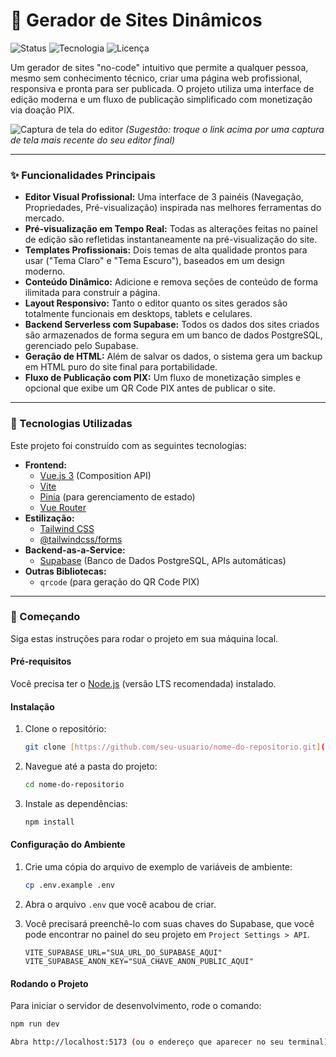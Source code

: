 # 🚀 Gerador de Sites Dinâmicos

![Status](https://img.shields.io/badge/status-em--desenvolvimento-green)
![Tecnologia](https://img.shields.io/badge/tecnologia-Vue.js%20%7C%20Supabase-blue)
![Licença](https://img.shields.io/badge/licen%C3%A7a-MIT-informational)

Um gerador de sites "no-code" intuitivo que permite a qualquer pessoa, mesmo sem conhecimento técnico, criar uma página web profissional, responsiva e pronta para ser publicada. O projeto utiliza uma interface de edição moderna e um fluxo de publicação simplificado com monetização via doação PIX.

![Captura de tela do editor](https://i.imgur.com/6a545d.jpg) 
*(Sugestão: troque o link acima por uma captura de tela mais recente do seu editor final)*

---

### ✨ Funcionalidades Principais

- **Editor Visual Profissional:** Uma interface de 3 painéis (Navegação, Propriedades, Pré-visualização) inspirada nas melhores ferramentas do mercado.
- **Pré-visualização em Tempo Real:** Todas as alterações feitas no painel de edição são refletidas instantaneamente na pré-visualização do site.
- **Templates Profissionais:** Dois temas de alta qualidade prontos para usar ("Tema Claro" e "Tema Escuro"), baseados em um design moderno.
- **Conteúdo Dinâmico:** Adicione e remova seções de conteúdo de forma ilimitada para construir a página.
- **Layout Responsivo:** Tanto o editor quanto os sites gerados são totalmente funcionais em desktops, tablets e celulares.
- **Backend Serverless com Supabase:** Todos os dados dos sites criados são armazenados de forma segura em um banco de dados PostgreSQL, gerenciado pelo Supabase.
- **Geração de HTML:** Além de salvar os dados, o sistema gera um backup em HTML puro do site final para portabilidade.
- **Fluxo de Publicação com PIX:** Um fluxo de monetização simples e opcional que exibe um QR Code PIX antes de publicar o site.

---

### 🚀 Tecnologias Utilizadas

Este projeto foi construído com as seguintes tecnologias:

- **Frontend:**
  - [Vue.js 3](https://vuejs.org/) (Composition API)
  - [Vite](https://vitejs.dev/)
  - [Pinia](https://pinia.vuejs.org/) (para gerenciamento de estado)
  - [Vue Router](https://router.vuejs.org/)
- **Estilização:**
  - [Tailwind CSS](https://tailwindcss.com/)
  - [@tailwindcss/forms](https://github.com/tailwindlabs/tailwindcss-forms)
- **Backend-as-a-Service:**
  - [Supabase](https://supabase.io/) (Banco de Dados PostgreSQL, APIs automáticas)
- **Outras Bibliotecas:**
  - `qrcode` (para geração do QR Code PIX)

---

### 🏁 Começando

Siga estas instruções para rodar o projeto em sua máquina local.

#### Pré-requisitos

Você precisa ter o [Node.js](https://nodejs.org/) (versão LTS recomendada) instalado.

#### Instalação

1.  Clone o repositório:
    ```bash
    git clone [https://github.com/seu-usuario/nome-do-repositorio.git](https://github.com/seu-usuario/nome-do-repositorio.git)
    ```
2.  Navegue até a pasta do projeto:
    ```bash
    cd nome-do-repositorio
    ```
3.  Instale as dependências:
    ```bash
    npm install
    ```

#### Configuração do Ambiente

1.  Crie uma cópia do arquivo de exemplo de variáveis de ambiente:
    ```bash
    cp .env.example .env
    ```
2.  Abra o arquivo `.env` que você acabou de criar.
3.  Você precisará preenchê-lo com suas chaves do Supabase, que você pode encontrar no painel do seu projeto em `Project Settings > API`.

    ```env
    VITE_SUPABASE_URL="SUA_URL_DO_SUPABASE_AQUI"
    VITE_SUPABASE_ANON_KEY="SUA_CHAVE_ANON_PUBLIC_AQUI"
    ```

#### Rodando o Projeto

Para iniciar o servidor de desenvolvimento, rode o comando:
```bash
npm run dev

Abra http://localhost:5173 (ou o endereço que aparecer no seu terminal) no seu navegador para ver o projeto em ação.

